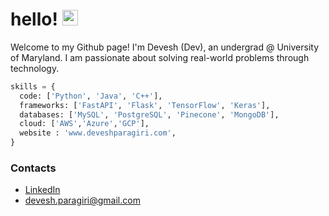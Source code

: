 # hello! <img src="https://media.giphy.com/media/hvRJCLFzcasrR4ia7z/giphy.gif" width="25px">

Welcome to my Github page! I'm Devesh (Dev), an undergrad @ University of Maryland. I am passionate about solving real-world problems through technology. 

```python
skills = {
  code: ['Python', 'Java', 'C++'], 
  frameworks: ['FastAPI', 'Flask', 'TensorFlow', 'Keras'],
  databases: ['MySQL', 'PostgreSQL', 'Pinecone', 'MongoDB'],
  cloud: ['AWS','Azure','GCP'],
  website : 'www.deveshparagiri.com',
}
```

### Contacts
* [LinkedIn](https://www.linkedin.com/in/devesh-paragiri-96b593212/)
* devesh.paragiri@gmail.com
